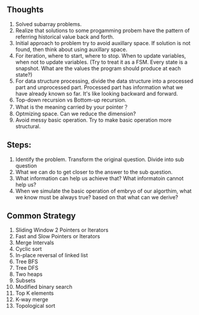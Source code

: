 ## Thoughts ##

1. Solved subarray problems.   
2. Realize that solutions to some progamming probem have the pattern of referring historical value back and forth.   
3. Initial approach to problem try to avoid auxillary space. If solution is not found, then think about using auxillary space.
4. For iteration, where to start, where to stop. When to update variables, when not to update variables. (Try to treat it as a FSM. Every state is a snapshot. What are the values the program should produce at each state?)
5. For data structure processing, divide the data structure into a processed part and unprocessed part. Processed part has information what we have already known so far. It's like looking backward and forward. 
6. Top-down recursion vs Bottom-up recursion. 
7. What is the meaning carried by your pointer？
8. Optmizing space. Can we reduce the dimension? 
9. Avoid messy basic operation. Try to make basic operation more structural. 

## Steps:
1. Identify the problem. Transform the original question. Divide into sub question
2. What we can do to get closer to the answer to the sub question. 
3. What information can help us achieve that? What informatoin cannot help us?
4. When we simulate the basic operation of embryo of our algorthim, what we know must be always true? based on that what can we derive?

## Common Strategy ## 

1. Sliding Window
2  Pointers or Iterators
3. Fast and Slow Pointers or Iterators
4. Merge Intervals
5. Cyclic sort
6. In-place reversal of linked list
7. Tree BFS
8. Tree DFS
9. Two heaps
10. Subsets
11. Modified binary search
12. Top K elements
13. K-way merge
14. Topological sort

